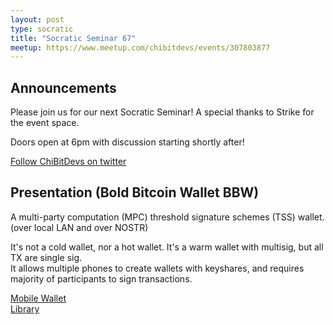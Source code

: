 ```yaml
---
layout: post
type: socratic
title: "Socratic Seminar 67"
meetup: https://www.meetup.com/chibitdevs/events/307803877
---
```


## Announcements

Please join us for our next Socratic Seminar! A special thanks to Strike for the event space.

Doors open at 6pm with discussion starting shortly after!

[Follow ChiBitDevs on twitter](https://x.com/chibitdevs)

## Presentation (Bold Bitcoin Wallet BBW)

A multi-party computation (MPC) threshold signature schemes (TSS) wallet.  
(over local LAN and over NOSTR)

It's not a cold wallet, nor a hot wallet. It's a warm wallet with multisig, but all TX are single sig.  
It allows multiple phones to create wallets with keyshares, and requires majority of participants to sign transactions.

[Mobile Wallet](https://github.com/BoldBitcoinWallet/BoldWallet)  
[Library](https://github.com/BoldBitcoinWallet/BBMTLib)
